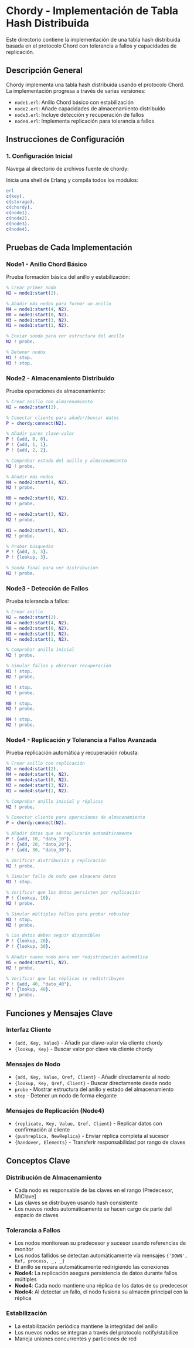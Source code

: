 # Chordy - Implementación de Tabla Hash Distribuida

Este directorio contiene la implementación de una tabla hash distribuida basada en el protocolo Chord con tolerancia a fallos y capacidades de replicación.

## Descripción General

Chordy implementa una tabla hash distribuida usando el protocolo Chord. La implementación progresa a través de varias versiones:
- `node1.erl`: Anillo Chord básico con estabilización
- `node2.erl`: Añade capacidades de almacenamiento distribuido
- `node3.erl`: Incluye detección y recuperación de fallos
- `node4.erl`: Implementa replicación para tolerancia a fallos



## Instrucciones de Configuración

### 1. Configuración Inicial

Navega al directorio de archivos fuente de chordy:

Inicia una shell de Erlang y compila todos los módulos:
```erlang
erl
c(key).
c(storage).
c(chordy).
c(node1).
c(node2).
c(node3).
c(node4).
```


## Pruebas de Cada Implementación

### Node1 - Anillo Chord Básico

Prueba formación básica del anillo y estabilización:

```erlang
% Crear primer nodo
N2 = node1:start(2).

% Añadir más nodos para formar un anillo
N4 = node1:start(4, N2).
N0 = node1:start(0, N2).
N3 = node1:start(3, N2).
N1 = node1:start(1, N2).

% Enviar sonda para ver estructura del anillo
N2 ! probe.

% Detener nodos
N1 ! stop.
N3 ! stop.
```

### Node2 - Almacenamiento Distribuido

Prueba operaciones de almacenamiento:

```erlang
% Crear anillo con almacenamiento
N2 = node2:start(2).

% Conectar cliente para añadir/buscar datos
P = chordy:connect(N2).

% Añadir pares clave-valor
P ! {add, 0, 0}.
P ! {add, 1, 1}.
P ! {add, 2, 2}.

% Comprobar estado del anillo y almacenamiento
N2 ! probe.

% Añadir más nodos
N4 = node2:start(4, N2).
N2 ! probe.

N0 = node2:start(0, N2).
N2 ! probe.

N3 = node2:start(3, N2).
N2 ! probe.

N1 = node2:start(1, N2).
N2 ! probe.

% Probar búsquedas
P ! {add, 3, 3}.
P ! {lookup, 3}.

% Sonda final para ver distribución
N2 ! probe.
```

### Node3 - Detección de Fallos

Prueba tolerancia a fallos:

```erlang
% Crear anillo
N2 = node3:start(2).
N4 = node3:start(4, N2).
N0 = node3:start(0, N2).
N3 = node3:start(3, N2).
N1 = node3:start(1, N2).

% Comprobar anillo inicial
N2 ! probe.

% Simular fallos y observar recuperación
N1 ! stop.
N2 ! probe.

N3 ! stop.
N2 ! probe.

N0 ! stop.
N2 ! probe.

N4 ! stop.
N2 ! probe.
```

### Node4 - Replicación y Tolerancia a Fallos Avanzada

Prueba replicación automática y recuperación robusta:

```erlang
% Crear anillo con replicación
N2 = node4:start(2).
N4 = node4:start(4, N2).
N0 = node4:start(0, N2).
N3 = node4:start(3, N2).
N1 = node4:start(1, N2).

% Comprobar anillo inicial y réplicas
N2 ! probe.

% Conectar cliente para operaciones de almacenamiento
P = chordy:connect(N2).

% Añadir datos que se replicarán automáticamente
P ! {add, 10, "dato_10"}.
P ! {add, 20, "dato_20"}.
P ! {add, 30, "dato_30"}.

% Verificar distribución y replicación
N2 ! probe.

% Simular fallo de nodo que almacena datos
N1 ! stop.

% Verificar que los datos persisten por replicación
P ! {lookup, 10}.
N2 ! probe.

% Simular múltiples fallos para probar robustez
N3 ! stop.
N2 ! probe.

% Los datos deben seguir disponibles
P ! {lookup, 20}.
P ! {lookup, 30}.

% Añadir nuevo nodo para ver redistribución automática
N5 = node4:start(5, N2).
N2 ! probe.

% Verificar que las réplicas se redistribuyen
P ! {add, 40, "dato_40"}.
P ! {lookup, 40}.
N2 ! probe.
```


## Funciones y Mensajes Clave

### Interfaz Cliente
- `{add, Key, Value}` - Añadir par clave-valor vía cliente chordy
- `{lookup, Key}` - Buscar valor por clave vía cliente chordy

### Mensajes de Nodo
- `{add, Key, Value, Qref, Client}` - Añadir directamente al nodo
- `{lookup, Key, Qref, Client}` - Buscar directamente desde nodo
- `probe` - Mostrar estructura del anillo y estado del almacenamiento
- `stop` - Detener un nodo de forma elegante

### Mensajes de Replicación (Node4)
- `{replicate, Key, Value, Qref, Client}` - Replicar datos con confirmación al cliente
- `{pushreplica, NewReplica}` - Enviar réplica completa al sucesor
- `{handover, Elements}` - Transferir responsabilidad por rango de claves

## Conceptos Clave

### Distribución de Almacenamiento
- Cada nodo es responsable de las claves en el rango (Predecesor, MiClave]
- Las claves se distribuyen usando hash consistente
- Los nuevos nodos automáticamente se hacen cargo de parte del espacio de claves

### Tolerancia a Fallos
- Los nodos monitorean su predecesor y sucesor usando referencias de monitor
- Los nodos fallidos se detectan automáticamente vía mensajes `{'DOWN', Ref, process, _, _}`
- El anillo se repara automáticamente redirigiendo las conexiones
- **Node4**: La replicación asegura persistencia de datos durante fallos múltiples
- **Node4**: Cada nodo mantiene una réplica de los datos de su predecesor
- **Node4**: Al detectar un fallo, el nodo fusiona su almacén principal con la réplica

### Estabilización
- La estabilización periódica mantiene la integridad del anillo
- Los nuevos nodos se integran a través del protocolo notify/stabilize
- Maneja uniones concurrentes y particiones de red
